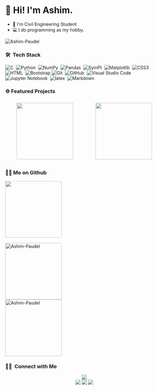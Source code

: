 # 👋 Hi! I'm Ashim.

- 👷 I'm Civil Engineering Student
- 💻 I do programming as my hobby.
 <img src="https://komarev.com/ghpvc/?username=Ashim-Paudel&label=Profile%20views&color=0e75b6&style=flat" alt="Ashim-Paudel" />


### 🛠 &nbsp;Tech Stack

![C](https://img.shields.io/badge/-C-white?style=plastic&logo=C&logoColor=blue)&nbsp;
![Python](https://img.shields.io/badge/-Python-white?style=plastic&logo=python)&nbsp;
![NumPy](https://img.shields.io/badge/-NumPy-white?style=plastic&logo=NumPy&logoColor=blue)&nbsp;
![Pandas](https://img.shields.io/badge/-Pandas-white?style=plastic&logo=pandas&logoColor=blue)&nbsp;
![SymPt](https://img.shields.io/badge/-SymPy-white?style=plastic&logo=SymPy&logoColor=green)&nbsp;
![Matplotlib](https://img.shields.io/badge/-matplotlib-white?style=plastic&logo=matplotlib&logoColor=blue)&nbsp;
![CSS3](https://img.shields.io/badge/-CSS-white?style=plastic&logo=CSS3&logoColor=blue)&nbsp;
![HTML](https://img.shields.io/badge/-HTML-white?style=plastic&logo=HTML5)&nbsp;
![Bootstrap](https://img.shields.io/badge/-Bootstrap-white?style=plastic&logo=bootstrap&logoColor=563D7C)
![Git](https://img.shields.io/badge/-Git-white?style=plastic&logo=git)&nbsp;
![GitHub](https://img.shields.io/badge/-GitHub-white?style=plastic&logo=github&logoColor=1572B6)&nbsp;
![Visual Studio Code](https://img.shields.io/badge/-Visual%20Studio%20Code-white?style=plastic&logo=visual-studio-code&logoColor=007ACC)&nbsp;
![Jupyter Notebook](https://img.shields.io/badge/-Jupyter%20Notebook-white?style=plastic&logo=jupyter&logoColor=orange)&nbsp;
![latex](https://img.shields.io/badge/-LaTeX-white?style=plastic&logo=latex&logoColor=black)&nbsp;
![Markdown](https://img.shields.io/badge/-Markdown-white?style=plastic&logo=markdown&logoColor=blue)&nbsp;


### ⚙️ Featured Projects
<div style="display: flex; justify-content: center; align-items: center;">
   <a href="https://github.com/Ashim-Paudel/OpenSees-Resources-for-Beginners" style="flex: 1; display: flex; justify-content: center; align-items: center;">
    <picture>
      <source media="(prefers-color-scheme: dark)" srcset="https://github-readme-stats.vercel.app/api/pin/?username=Ashim-Paudel&repo=OpenSees-Resources-for-Beginners&theme=dark">
      <img src="https://github-readme-stats.vercel.app/api/pin/?username=Ashim-Paudel&repo=OpenSees-Resources-for-Beginners" style="height: 180px; width: auto; margin: 10px;">
    </picture>
  </a>
  <a href="https://github.com/Ashim-Paudel/Python-Beam-Analysis" style="flex: 1; display: flex; justify-content: center; align-items: center;">
    <picture>
      <source media="(prefers-color-scheme: dark)" srcset="https://github-readme-stats.vercel.app/api/pin/?username=Ashim-Paudel&repo=Python-Beam-Analysis&theme=dark">
      <img src="https://github-readme-stats.vercel.app/api/pin/?username=Ashim-Paudel&repo=Python-Beam-Analysis" style="height: 180px; width: auto; margin: 10px;">
    </picture>
  </a>
</div>


### 👨‍💻 Me on Github
<p>
<a href="https://github.com/Ashim-Paudel/Ashim-Paudel">
  <picture>
    <source media="(prefers-color-scheme: dark)" srcset="https://github-readme-stats.vercel.app/api/top-langs/?username=Ashim-Paudel&layout=compact&hide=jupyter%20notebook&theme=dark">
    <img height="180em" src="https://github-readme-stats.vercel.app/api/top-langs/?username=Ashim-Paudel&layout=compact&hide=jupyter%20notebook"/><br>
  </picture>
</a>
<br>
<a href="https://github.com/Ashim-Paudel/Ashim-Paudel">
  <picture>
    <source media="(prefers-color-scheme: dark)" srcset="https://github-readme-streak-stats.herokuapp.com/?user=Ashim-Paudel&theme=dark">
    <img height="180em" src="https://github-readme-streak-stats.herokuapp.com/?user=Ashim-Paudel&theme=default" alt="Ashim-Paudel" />
  </picture>
</a>
<br>
<a href="https://github.com/Ashim-Paudel/Ashim-Paudel">
  <picture>
    <source media="(prefers-color-scheme: dark)" srcset="https://github-readme-stats-eight-theta.vercel.app/api?username=Ashim-Paudel&show_icons=true&theme=dark&include_all_commits=true&count_private=true">
    <img height="180em" src="https://github-readme-stats-eight-theta.vercel.app/api?username=Ashim-Paudel&show_icons=true&theme=default&include_all_commits=true&count_private=true" alt="Ashim-Paudel" />    
  <picture>
</a>
<br>
</p>

### 🤝🏻 &nbsp;Connect with Me

<p align="center">
<a target="_blank" href="https://www.ashimp.com.np/"><img src="https://img.shields.io/badge/-Personal%20Portfoilo%20Website-3423A6?style=rounded&logo=Google-Chrome&logoColor=white"/></a><br>
<a target="_blank" href="mailto:paudelashim111@gmail.com"><img src="https://img.shields.io/badge/Gmail-D14836?style=roundede&logo=Gmail&logoColor=white"/></a>
<a target="_blank" href="https://www.instagram.com/ashim_paudel_/"><img src="https://img.shields.io/badge/-ashim_paudel_-E4405F?style=rounded&logo=Instagram&logoColor=white"/></a>
<a target="_blank" href="https://www.facebook.com/ashim.the.curious/"><img src="https://img.shields.io/badge/-ashim.the.curious-1877F2?style=rounded&logo=Facebook&logoColor=white"/></a>
</p>

